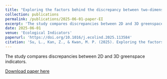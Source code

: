 ```yaml
---
title: "Exploring the factors behind the discrepancy between two-dimensional and three-dimensional indicators of greenspace exposure"
collection: publications
permalink: /publications/2025-06-01-paper-EI
excerpt: 'The study compares discrepancies between 2D and 3D greenspace indicators.'
date: 2025-06-01
venue: 'Ecological Indicators'
paperurl: 'https://doi.org/10.1016/j.ecolind.2025.113584'
citation: 'Su, L., Kan, Z., & Kwan, M. P. (2025). Exploring the factors behind the discrepancy between two-dimensional and three-dimensional indicators of greenspace exposure. Ecological Indicators, 175, 113584.'
---
```

The study compares discrepancies between 2D and 3D greenspace indicators.

[Download paper here](https://www.sciencedirect.com/science/article/pii/S1470160X2500514X)

